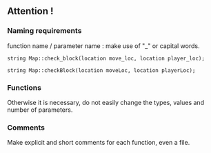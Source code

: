 ## Attention !



### Naming requirements
function name / parameter name : make use of "_" or  capital words.
```
string Map::check_block(location move_loc, location player_loc);

string Map::checkBlock(location moveLoc, location playerLoc);
```


### Functions
Otherwise it is necessary, do not easily change the types, values and number of parameters.  


### Comments
Make explicit and short comments for each function, even a file.